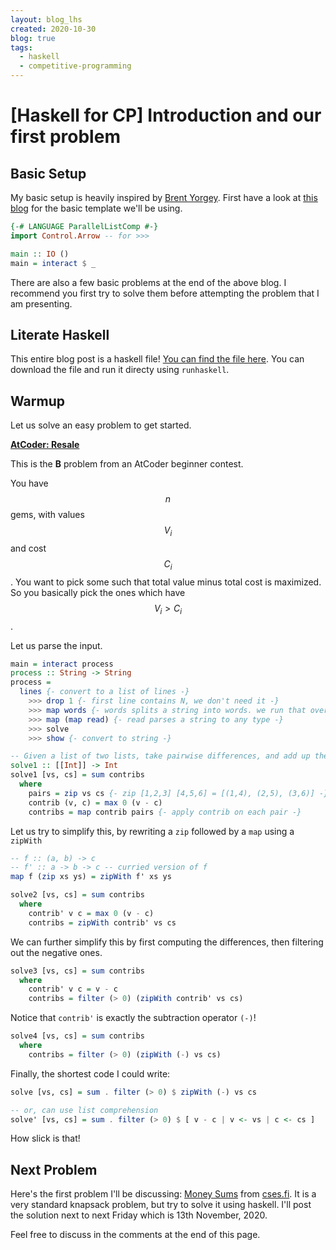 ```yaml
---
layout: blog_lhs
created: 2020-10-30
blog: true
tags:
  - haskell
  - competitive-programming
---
```


# \[Haskell for CP\] Introduction and our first problem

## Basic Setup

My basic setup is heavily inspired by [Brent
Yorgey](https://byorgey.wordpress.com/). First have a look at [this
blog](https://byorgey.wordpress.com/2019/04/24/competitive-programming-in-haskell-basic-setup/)
for the basic template we'll be using.

``` haskell
{-# LANGUAGE ParallelListComp #-}
import Control.Arrow -- for >>>
```

``` haskell
main :: IO ()
main = interact $ _
```

There are also a few basic problems at the end of the above blog. I
recommend you first try to solve them before attempting the problem that
I am presenting.

## Literate Haskell

This entire blog post is a haskell file! [You can find the file
here](https://github.com/anurudhp/anurudhp.github.io/blob/master/blogs/cp_blog_1.lhs).
You can download the file and run it directy using `runhaskell`.

## Warmup

Let us solve an easy problem to get started.

**[AtCoder: Resale](https://atcoder.jp/contests/abc125/tasks/abc125_b)**

This is the **B** problem from an AtCoder beginner contest.

You have $$n$$ gems, with values $$V_i$$ and cost $$C_i$$. You want to
pick some such that total value minus total cost is maximized. So you
basically pick the ones which have $$V_i > C_i$$.

Let us parse the input.

``` haskell
main = interact process
process :: String -> String
process =
  lines {- convert to a list of lines -}
    >>> drop 1 {- first line contains N, we don't need it -}
    >>> map words {- words splits a string into words. we run that over each line -}
    >>> map (map read) {- read parses a string to any type -}
    >>> solve
    >>> show {- convert to string -}

-- Given a list of two lists, take pairwise differences, and add up the positive ones.
solve1 :: [[Int]] -> Int
solve1 [vs, cs] = sum contribs
  where
    pairs = zip vs cs {- zip [1,2,3] [4,5,6] = [(1,4), (2,5), (3,6)] -}
    contrib (v, c) = max 0 (v - c)
    contribs = map contrib pairs {- apply contrib on each pair -}
```

Let us try to simplify this, by rewriting a `zip` followed by a `map`
using a `zipWith`

``` haskell
-- f :: (a, b) -> c
-- f' :: a -> b -> c -- curried version of f
map f (zip xs ys) = zipWith f' xs ys
```

``` haskell
solve2 [vs, cs] = sum contribs
  where
    contrib' v c = max 0 (v - c)
    contribs = zipWith contrib' vs cs
```

We can further simplify this by first computing the differences, then
filtering out the negative ones.

``` haskell
solve3 [vs, cs] = sum contribs
  where
    contrib' v c = v - c
    contribs = filter (> 0) (zipWith contrib' vs cs)
```

Notice that `contrib'` is exactly the subtraction operator `(-)`!

``` haskell
solve4 [vs, cs] = sum contribs
  where
    contribs = filter (> 0) (zipWith (-) vs cs)
```

Finally, the shortest code I could write:

``` haskell
solve [vs, cs] = sum . filter (> 0) $ zipWith (-) vs cs

-- or, can use list comprehension
solve' [vs, cs] = sum . filter (> 0) $ [ v - c | v <- vs | c <- cs ]
```

How slick is that!

## Next Problem

Here's the first problem I'll be discussing: [Money
Sums](https://cses.fi/problemset/task/1745/) from
[cses.fi](https://cses.fi/). It is a very standard knapsack problem, but
try to solve it using haskell. I'll post the solution next to next
Friday which is 13th November, 2020.

Feel free to discuss in the comments at the end of this page.
